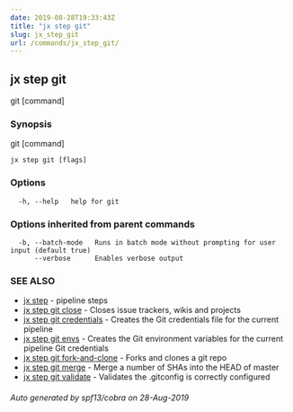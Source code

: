 ```yaml
---
date: 2019-08-28T19:33:43Z
title: "jx step git"
slug: jx_step_git
url: /commands/jx_step_git/
---
```

## jx step git

git [command]

### Synopsis

git [command]

```
jx step git [flags]
```

### Options

```
  -h, --help   help for git
```

### Options inherited from parent commands

```
  -b, --batch-mode   Runs in batch mode without prompting for user input (default true)
      --verbose      Enables verbose output
```

### SEE ALSO

* [jx step](/commands/jx_step/)	 - pipeline steps
* [jx step git close](/commands/jx_step_git_close/)	 - Closes issue trackers, wikis and projects
* [jx step git credentials](/commands/jx_step_git_credentials/)	 - Creates the Git credentials file for the current pipeline
* [jx step git envs](/commands/jx_step_git_envs/)	 - Creates the Git environment variables for the current pipeline Git credentials
* [jx step git fork-and-clone](/commands/jx_step_git_fork-and-clone/)	 - Forks and clones a git repo
* [jx step git merge](/commands/jx_step_git_merge/)	 - Merge a number of SHAs into the HEAD of master
* [jx step git validate](/commands/jx_step_git_validate/)	 - Validates the .gitconfig is correctly configured

###### Auto generated by spf13/cobra on 28-Aug-2019
